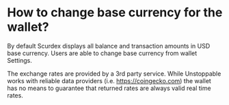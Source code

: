# How to change base currency for the wallet?

By default Scurdex displays all balance and transaction amounts in USD base currency. Users are able to change base currency from wallet Settings.

The exchange rates are provided by a 3rd party service. While Unstoppable works with reliable data providers (i.e. https://coingecko.com) the wallet has no means to guarantee that returned rates are always valid real time rates.

